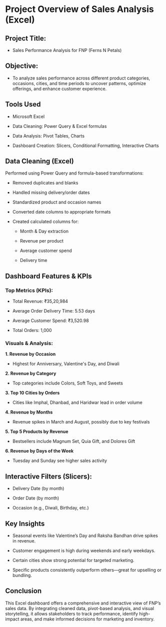 # Project Overview of Sales Analysis (Excel)

## Project Title:
- Sales Performance Analysis for FNP (Ferns N Petals)

## Objective:
- To analyze sales performance across different product categories, occasions, cities, and time periods to uncover patterns, optimize offerings, and enhance customer experience.

## Tools Used

- Microsoft Excel

- Data Cleaning: Power Query & Excel formulas

- Data Analysis: Pivot Tables, Charts

- Dashboard Creation: Slicers, Conditional Formatting, Interactive Charts

## Data Cleaning (Excel)

Performed using Power Query and formula-based transformations:

- Removed duplicates and blanks

- Handled missing delivery/order dates

- Standardized product and occasion names

- Converted date columns to appropriate formats

- Created calculated columns for:

  - Month & Day extraction

  - Revenue per product

  - Average customer spend

  - Delivery time

## Dashboard Features & KPIs

### Top Metrics (KPIs):

- Total Revenue: ₹35,20,984

- Average Order Delivery Time: 5.53 days

- Average Customer Spend: ₹3,520.98

- Total Orders: 1,000

### Visuals & Analysis:

**1. Revenue by Occasion**

- Highest for Anniversary, Valentine's Day, and Diwali

**2. Revenue by Category**

- Top categories include Colors, Soft Toys, and Sweets

**3. Top 10 Cities by Orders**

- Cities like Imphal, Dhanbad, and Haridwar lead in order volume

**4. Revenue by Months**

- Revenue spikes in March and August, possibly due to key festivals

**5. Top 5 Products by Revenue**

- Bestsellers include Magnum Set, Quia Gift, and Dolores Gift

**6. Revenue by Days of the Week**

- Tuesday and Sunday see higher sales activity


## Interactive Filters (Slicers):

- Delivery Date (by month)

- Order Date (by month)

- Occasion (e.g., Diwali, Birthday, etc.)


## Key Insights

- Seasonal events like Valentine’s Day and Raksha Bandhan drive spikes in revenue.

- Customer engagement is high during weekends and early weekdays.

- Certain cities show strong potential for targeted marketing.

- Specific products consistently outperform others—great for upselling or bundling.

## Conclusion

This Excel dashboard offers a comprehensive and interactive view of FNP’s sales data. By integrating cleaned data, pivot-based analysis, and visual storytelling, it allows stakeholders to track performance, identify high-impact areas, and make informed decisions for marketing and inventory.
